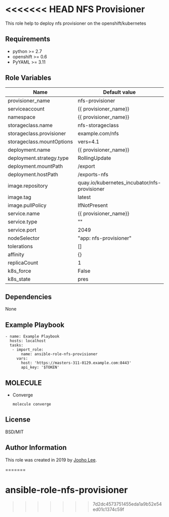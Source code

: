 <<<<<<< HEAD
NFS Provisioner
=========

This role help to deploy nfs provisioner on the openshift/kubernetes

Requirements
------------

- python >= 2.7
- openshift >= 0.6
- PyYAML >= 3.11


Role Variables
--------------

| Name                      | Default value                                | Requird | Description |
| ------------------------- | -------------------------------------------- | ------- | ----------- |
| provisioner_name          | nfs-provisioner                              | no      |             |
| serviceaccount            | {{ provisioner_name}}                        | no      |             |
| namespace                 | {{ provisioner_name}}                        | no      |             |
| storageclass.name         | nfs-storageclass                             | no      |             |
| storageclass.provisioner  | example.com/nfs                              | no      |             |
| storageclass.mountOptions | vers=4.1                                     | no      |             |
| deployment.name           | {{ provisioner_name}}                        | no      |             |
| deployment.strategy.type  | RollingUpdate                                | no      |             |
| deployment.mountPath      | /export                                      | no      |             |
| deployment.hostPath       | /exports-nfs                                 | no      |             |
| image.repository          | quay.io/kubernetes_incubator/nfs-provisioner | no      |             |
| image.tag                 | latest                                       | no      |             |
| image.pullPolicy          | IfNotPresent                                 | no      |             |
| service.name              | {{ provisioner_name}}                        | no      |             |
| service.type              | ""                                           | no      | not used    |
| service.port              | 2049                                         | no      |             |
| nodeSelector              | "app: nfs-provisioner"                       | no      |             |
| tolerations               | []                                           | no      |             |
| affinity                  | {}                                           | no      |             |
| replicaCount              | 1                                            | no      |             |
| k8s_force                 | False                                        | no      |             |
| k8s_state                 | pres                                         | no      |             |


Dependencies
------------

None



Example Playbook
----------------
~~~
- name: Example Playbook
  hosts: localhost
  tasks:
   - import_role:
       name: ansible-role-nfs-provisioner
     vars:
       host: 'https://masters-311-0129.example.com:8443'
       api_key: '$TOKEN' 
~~~


MOLECULE
--------
- Converge
  ~~~
  molecule converge
  ~~~



License
-------

BSD/MIT

Author Information
------------------

This role was created in 2019 by [Jooho Lee](http://github.com/jooho).

=======
# ansible-role-nfs-provisioner
>>>>>>> 7d2dc4573751455eda1a9b52e54ed01c1374c59f
